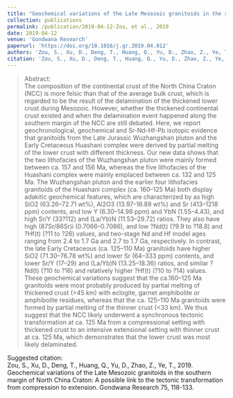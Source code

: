 ```yaml
---
title: "Geochemical variations of the Late Mesozoic granitoids in the southern margin of North China Craton: A possible link to the tectonic transformation from compression to extension."
collection: publications
permalink: /publication/2019-04-12-Zou, et al., 2019
date: 2019-04-12
venue: 'Gondwana Research'
paperurl: 'https://doi.org/10.1016/j.gr.2019.04.012'
authors: 'Zou, S., Xu, D., Deng, T., Huang, Q., Yu, D., Zhao, Z., Ye, T.'
citation: 'Zou, S., Xu, D., Deng, T., Huang, Q., Yu, D., Zhao, Z., Ye, T., 2019. Geochemical variations of the Late Mesozoic granitoids in the southern margin of North China Craton: A possible link to the tectonic transformation from compression to extension. Gondwana Research 75, 118-133.'
---
```


>Abstract: <br/>The composition of the continental crust of the North China Craton (NCC) is more felsic than that of the average bulk crust, which is regarded to be the result of the delamination of the thickened lower crust during Mesozoic. However, whether the thickened continental crust existed and when the delamination event happened along the southern margin of the NCC are still debated. Here, we report geochronological, geochemical and Sr-Nd-Hf-Pb isotopic evidence that granitoids from the Late Jurassic Wuzhangshan pluton and the Early Cretaceous Huashani complex were derived by partial melting of the lower crust with different thickness. Our new data shows that the two lithofacies of the Wuzhangshan pluton were mainly formed between ca. 157 and 156 Ma, whereas the five lithofacies of the Huashani complex were mainly emplaced between ca. 132 and 125 Ma. The Wuzhangshan pluton and the earlier four lithofacies granitoids of the Huashani complex (ca. 160–125 Ma) both display adakitic geochemical features, which are characterized by as high SiO2 (63.26–72.71 wt%), Al2O3 (13.97–16.89 wt%) and Sr (413–1218 ppm) contents, and low Y (6.30–14.98 ppm) and YbN (1.55–4.43), and high Sr/Y (33?112) and (La/Yb)N (11.53–29.72) ratios. They also have high (87Sr/86Sr)i (0.7066–0.7086), and low ?Nd(t) (?9.9 to ?18.8) and ?Hf(t) (?11 to ?26) values, and two-stage Nd and Hf model ages ranging from 2.4 to 1.7 Ga and 2.7 to 1.7 Ga, respectively. In contrast, the late Early Cretaceous (ca. 125–110 Ma) granitoids have higher SiO2 (71.30–76.78 wt%) and lower Sr (64–333 ppm) contents, and lower Sr/Y (17–29) and (La/Yb)N (13.25–18.36) ratios, and similar ?Nd(t) (?10 to ?16) and relatively higher ?Hf(t) (?10 to ?14) values. These geochemical variations suggest that the ca.160–125 Ma granitoids were most probably produced by partial melting of thickened crust (>45 km) with eclogite, garnet amphibolite or amphibolite residues, whereas that the ca. 125–110 Ma granitoids were formed by partial melting of the thinner crust (<33 km). We thus suggest that the NCC likely underwent a synchronous tectonic transformation at ca. 125 Ma from a compressional setting with thickened crust to an intensive extensional setting with thinner crust at ca. 125 Ma, which demonstrates that the lower crust was most likely delaminated.

Suggested citation: <br/>Zou, S., Xu, D., Deng, T., Huang, Q., Yu, D., Zhao, Z., Ye, T., 2019. Geochemical variations of the Late Mesozoic granitoids in the southern margin of North China Craton: A possible link to the tectonic transformation from compression to extension. Gondwana Research 75, 118-133.